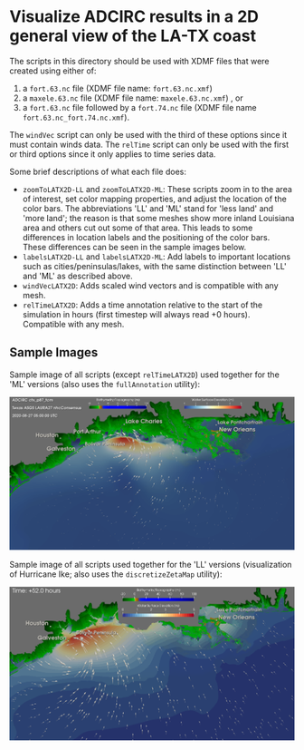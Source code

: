 # Visualize ADCIRC results in a 2D general view of the LA-TX coast

The scripts in this directory should be used with XDMF files that were created using either of:
1. a ``fort.63.nc`` file (XDMF file name: ``fort.63.nc.xmf``)
2. a ``maxele.63.nc`` file (XDMF file name: ``maxele.63.nc.xmf``) , or 
3. a ``fort.63.nc`` file followed by a ``fort.74.nc`` file (XDMF file name ``fort.63.nc_fort.74.nc.xmf``). 

The ``windVec`` script can only be used with the third of these options since it must contain winds data. The ``relTime`` script can only be used with the first or third options since it only applies to time series data.

Some brief descriptions of what each file does:
- ``zoomToLATX2D-LL`` and ``zoomToLATX2D-ML``: These scripts zoom in to the area of interest, set color mapping properties, and adjust the location of the color bars.
The abbreviations 'LL' and 'ML' stand for 'less land' and 'more land'; the reason is that some meshes show more inland Louisiana area and others cut out some of that area. This
leads to some differences in location labels and the positioning of the color bars. These differences can be seen in the sample images below.
- ``labelsLATX2D-LL`` and ``labelsLATX2D-ML``: Add labels to important locations such as cities/peninsulas/lakes, with the same distinction between 'LL' and 'ML' as
described above.
- ``windVecLATX2D``: Adds scaled wind vectors and is compatible with any mesh.
- ``relTimeLATX2D``: Adds a time annotation relative to the start of the simulation in hours (first timestep will always read +0 hours). Compatible with any mesh.

## Sample Images
Sample image of all scripts (except `relTimeLATX2D`) used together for the 'ML' versions (also uses the `fullAnnotation` utility):

![](./general-ML-sample.png)

Sample image of all scripts used together for the 'LL' versions (visualization of Hurricane Ike; also uses the `discretizeZetaMap` utility):

![](./general-LL-sample.png)
